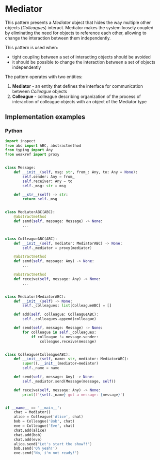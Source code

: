 # Mediator 
This pattern presents a *Mediator* object that hides the way multiple other objects (*Colleagues*) interact. Mediator makes the system loosely coupled by eliminating the need for objects to reference each other, allowing to change the interaction between them independently.

This pattern is used when:
- tight coupling between a set of interacting objects should be avoided
- it should be possible to change the interaction between a set of objects independently

The pattern operates with two entities:
1. **Mediator** - an entity that defines the interface for communication between *Colleague* objects
2. **Colleague** - colleague describing organization of the process of interaction of colleague objects with an object of the Mediator type

## Implementation examples

### Python

```python
import inspect
from abc import ABC, abstractmethod
from typing import Any
from weakref import proxy


class Message:
    def __init__(self, msg: str, from_: Any, to: Any = None):
        self.sender: Any = from_
        self.receiver: Any = to
        self._msg: str = msg

    def __str__(self) -> str:
        return self._msg


class MediatorABC(ABC):
	@abstractmethod
	def send(self, message: Message) -> None:
		...


class ColleagueABC(ABC):
	def __init__(self, mediator: MediatorABC) -> None:
		self._mediator = proxy(mediator)

	@abstractmethod
	def send(self, message: Any) -> None:
		...

	@abstractmethod
	def receive(self, message: Any) -> None:
		...


class Mediator(MediatorABC):
	def __init__(self) -> None:
		self._colleagues: list[ColleagueABC] = []

	def add(self, colleague: ColleagueABC):
		self._colleagues.append(colleague)

	def send(self, message: Message) -> None:
		for colleague in self._colleagues:
			if colleague != message.sender:
				colleague.receive(message)


class Colleague(ColleagueABC):
	def __init__(self, name: str, mediator: MediatorABC):
		super().__init__(mediator=mediator)
		self._name = name

	def send(self, message: Any) -> None:
		self._mediator.send(Message(message, self))

	def receive(self, message: Any) -> None:
		print(f'{self._name} got a message: {message}')


if __name__ == '__main__':
	chat = Mediator()
	alice = Colleague('Alice', chat)
	bob = Colleague('Bob', chat)
	eve = Colleague('Eve', chat)
	chat.add(alice)
	chat.add(bob)
	chat.add(eve)
	alice.send("Let's start the show?!")
	bob.send('Oh yeah!')
	eve.send("No, i'm not ready!")
```
